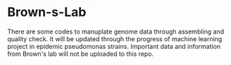 # Brown-s-Lab

There are some codes to manuplate genome data through assembling and quality check. It will be updated through the progress of machine learning project in epidemic pseudomonas strains. Important data and information from Brown's lab will not be uploaded to this repo. 